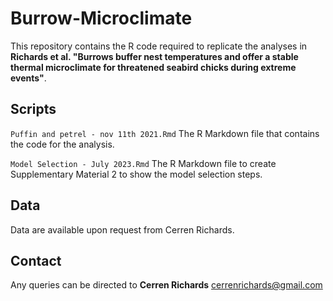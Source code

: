 # Burrow-Microclimate

This repository contains the R code required to replicate the analyses in **Richards et al. "Burrows buffer nest temperatures and offer a stable thermal microclimate for threatened seabird chicks during extreme events"**.

## Scripts
`Puffin and petrel - nov 11th 2021.Rmd` The R Markdown file that contains the code for the analysis.

`Model Selection - July 2023.Rmd` The R Markdown file to create Supplementary Material 2 to show the model selection steps.


## Data
Data are available upon request from Cerren Richards. 


## Contact
Any queries can be directed to **Cerren Richards** cerrenrichards@gmail.com
